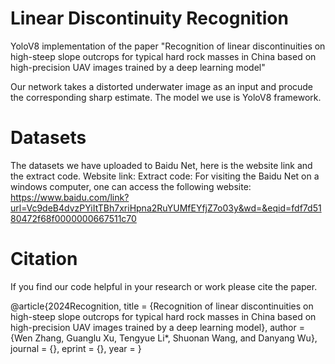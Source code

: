 # Linear Discontinuity Recognition
YoloV8 implementation of the paper "Recognition of linear discontinuities on high-steep slope outcrops for typical hard rock masses in China based on high-precision UAV images trained by a deep learning model"

Our network takes a distorted underwater image as an input and procude the corresponding sharp estimate. The model we use is YoloV8 framework.


# Datasets
The datasets we have uploaded to Baidu Net, here is the website link and the extract code.
Website link:
Extract code:
For visiting the Baidu Net on a windows computer, one can access the following website: https://www.baidu.com/link?url=Vc9deB4dvzPYiItTBh7xriHpna2RuYUMfEYfjZ7o03y&wd=&eqid=fdf7d5180472f68f0000000667511c70


# Citation
If you find our code helpful in your research or work please cite the paper.

@article{2024Recognition,
  title = {Recognition of linear discontinuities on high-steep slope outcrops for typical hard rock masses in China based on high-precision UAV images trained by a deep learning model},
  author = {Wen Zhang, Guanglu Xu, Tengyue Li*, Shuonan Wang, and Danyang Wu},
  journal = {},
  eprint = {},
  year = 
}
